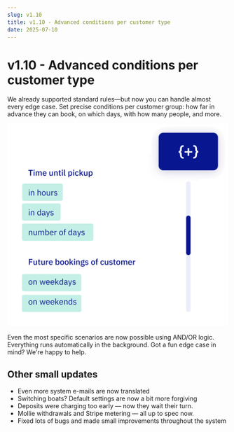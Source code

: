 ```yaml
---
slug: v1.10
title: v1.10 - Advanced conditions per customer type
date: 2025-07-10
---
```


# v1.10 - Advanced conditions per customer type

We already supported standard rules—but now you can handle almost every edge case. Set precise conditions per customer group: how far in advance they can book, on which days, with how many people, and more.

![List of available variables](./images/v1.10.boatclub_advanced_setting.png)

Even the most specific scenarios are now possible using AND/OR logic. Everything runs automatically in the background. Got a fun edge case in mind? We're happy to help.

## Other small updates

- Even more system e-mails are now translated
- Switching boats? Default settings are now a bit more forgiving
- Deposits were charging too early — now they wait their turn.
- Mollie withdrawals and Stripe metering — all up to spec now.
- Fixed lots of bugs and made small improvements throughout the system
